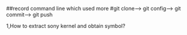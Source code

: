 ##record command line which used more
#git clone--> git config--> git commit--> git push


1,How to extract sony kernel and obtain symbol?
